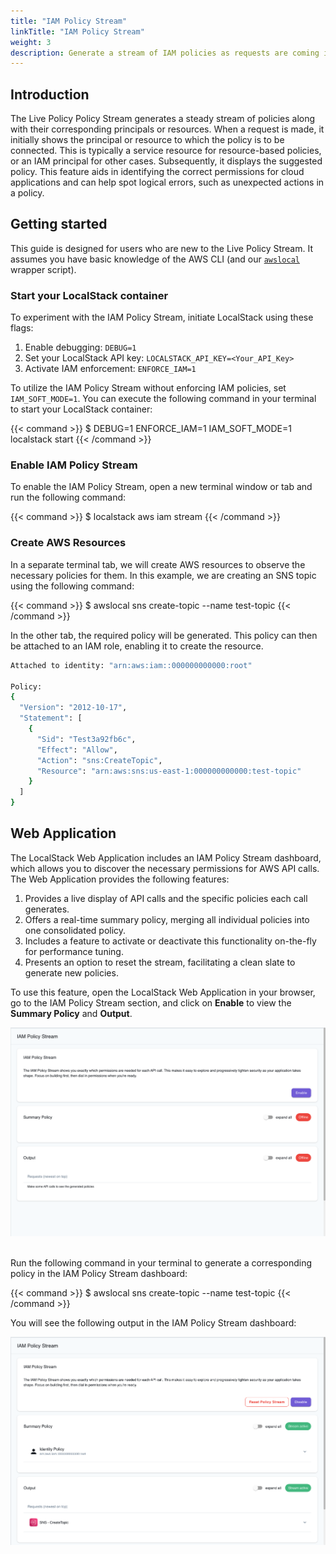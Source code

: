 ```yaml
---
title: "IAM Policy Stream"
linkTitle: "IAM Policy Stream"
weight: 3
description: Generate a stream of IAM policies as requests are coming into LocalStack using IAM Policy Stream.
---
```


## Introduction

The Live Policy Policy Stream generates a steady stream of policies along with their corresponding principals or resources. When a request is made, it initially shows the principal or resource to which the policy is to be connected. This is typically a service resource for resource-based policies, or an IAM principal for other cases. Subsequently, it displays the suggested policy. This feature aids in identifying the correct permissions for cloud applications and can help spot logical errors, such as unexpected actions in a policy.

## Getting started

This guide is designed for users who are new to the Live Policy Stream. It assumes you have basic knowledge of the AWS CLI (and our [`awslocal`](https://github.com/localstack/awscli-local) wrapper script).

### Start your LocalStack container

To experiment with the IAM Policy Stream, initiate LocalStack using these flags:

1.  Enable debugging: `DEBUG=1`
2.  Set your LocalStack API key: `LOCALSTACK_API_KEY=<Your_API_Key>`
3.  Activate IAM enforcement: `ENFORCE_IAM=1`

To utilize the IAM Policy Stream without enforcing IAM policies, set `IAM_SOFT_MODE=1`. You can execute the following command in your terminal to start your LocalStack container:

{{< command >}}
$ DEBUG=1 ENFORCE_IAM=1 IAM_SOFT_MODE=1 localstack start
{{< /command >}}

### Enable IAM Policy Stream

To enable the IAM Policy Stream, open a new terminal window or tab and run the following command:

{{< command >}}
$ localstack aws iam stream
{{< /command >}}

### Create AWS Resources

In a separate terminal tab, we will create AWS resources to observe the necessary policies for them. In this example, we are creating an SNS topic using the following command:

{{< command >}}
$ awslocal sns create-topic --name test-topic
{{< /command >}}

In the other tab, the required policy will be generated. This policy can then be attached to an IAM role, enabling it to create the resource.

```bash
Attached to identity: "arn:aws:iam::000000000000:root"

Policy:
{
  "Version": "2012-10-17",
  "Statement": [
    {
      "Sid": "Test3a92fb6c",
      "Effect": "Allow",
      "Action": "sns:CreateTopic",
      "Resource": "arn:aws:sns:us-east-1:000000000000:test-topic"
    }
  ]
}
```

## Web Application

The LocalStack Web Application includes an IAM Policy Stream dashboard, which allows you to discover the necessary permissions for AWS API calls. The Web Application provides the following features:

1.  Provides a live display of API calls and the specific policies each call generates.
2.  Offers a real-time summary policy, merging all individual policies into one consolidated policy.
3.  Includes a feature to activate or deactivate this functionality on-the-fly for performance tuning.
4.  Presents an option to reset the stream, facilitating a clean slate to generate new policies.

To use this feature, open the LocalStack Web Application in your browser, go to the IAM Policy Stream section, and click on **Enable** to view the **Summary Policy** and **Output**.

<img src="live-policy-stream-enable.png" alt="Live Policy Stream UI" title="Live Policy Stream UI" width="800" class="img-fluid shadow rounded" />
<br><br>

Run the following command in your terminal to generate a corresponding policy in the IAM Policy Stream dashboard:

{{< command >}}
$ awslocal sns create-topic --name test-topic
{{< /command >}}

You will see the following output in the IAM Policy Stream dashboard:

<img src="policy-generate.png" alt="IAM Policy Stream UI" title="Live Policy Stream UI" width="800" class="img-fluid shadow rounded" />
